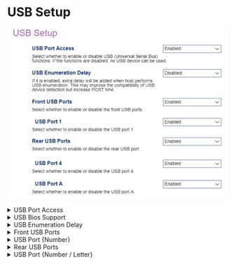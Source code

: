 # USB Setup #

![](./img/thinkcenter_usb_setup.png)

<details><summary>USB Port Access</summary>

Options:

1.  **Enabled** - enables USB. Default.
2.  Disabled - disables USB.

</details>

<details><summary>USB Bios Support</summary>

BIOS support for USB mouse and keyboard:

1.  **Enabled** - Default.
2.  Disabled.

</details>

<details><summary>USB Enumeration Delay</summary>

Provides extra delay to USB enumeration (detection and recognition of connected USB devices), to improve compatibility.

!> This may increase POST time.

1.  Enable.
2.  **Disabled** - Default.
</details>

<details><summary>Front USB Ports</summary>

Affects all of the front USB ports (numbered):

1.  **Enabled** - enables front USB ports. Default.
2.  Disabled - disables front USB ports, numbered.

> ?> When `Disabled` is selected, settings for all front USB ports will not be shown.

</details>

<details><summary>USB Port {Number}</summary>

One of the front USB ports, total number depending on model.

Options:

1.  **Enable** - Default.
2.  Disable.

</details>

<details><summary>Rear USB Ports</summary>

Affects all of the rear USB ports (numbered):

1.  **Enabled** - enables rear USB ports. Default.
2.  Disabled - disables rear USB ports, numbered.

> ?> When `Disabled` is selected, settings for all rear USB ports will not be shown.

</details>

<details><summary>USB Port {Number / Letter}</summary>

One of the rear USB ports, total number (and labeling) depending on model.

Options:

1.  **Enable** - Default.
2.  Disable.

</details>